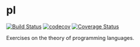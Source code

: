 # pl

[![Build Status](https://travis-ci.org/demianlessa/pl.svg?branch=master)](https://travis-ci.org/demianlessa/pl)
[![codecov](https://codecov.io/gh/demianlessa/pl/branch/master/graph/badge.svg)](https://codecov.io/gh/demianlessa/pl)
[![Coverage Status](https://coveralls.io/repos/github/demianlessa/pl/badge.svg?branch=master)](https://coveralls.io/github/demianlessa/pl?branch=master)

Exercises on the theory of programming languages.
